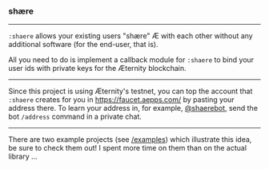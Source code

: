 ### shære

---

`:shaere` allows your existing users "shære" Æ with each other without any additional software (for the end-user, that is).

All you need to do is implement a callback module for `:shaere` to bind your user ids with private keys for the Æternity blockchain.

---

Since this project is using Æternity's testnet, you can top the account that `:shaere` creates for you in https://faucet.aepps.com/ by pasting your address there. To learn your address in, for example, [@shaerebot](https://t.me/shaerebot), send the bot `/address` command in a private chat.

---

There are two example projects (see [/examples](https://github.com/spawnfest/shaere/tree/master/examples)) which illustrate this idea, be sure to check them out! I spent more time on them than on the actual library ...
